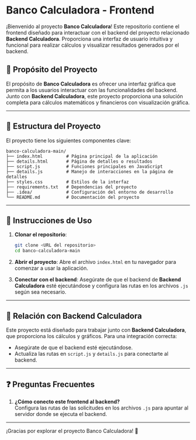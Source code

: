 
# Banco Calculadora - Frontend

¡Bienvenido al proyecto **Banco Calculadora**! Este repositorio contiene el frontend diseñado para interactuar con el backend del proyecto relacionado **Backend Calculadora**. Proporciona una interfaz de usuario intuitiva y funcional para realizar cálculos y visualizar resultados generados por el backend.

## 📖 Propósito del Proyecto

El propósito de **Banco Calculadora** es ofrecer una interfaz gráfica que permita a los usuarios interactuar con las funcionalidades del backend. Junto con **Backend Calculadora**, este proyecto proporciona una solución completa para cálculos matemáticos y financieros con visualización gráfica.

---

## 📂 Estructura del Proyecto

El proyecto tiene los siguientes componentes clave:

```
banco-calculadora-main/
├── index.html         # Página principal de la aplicación
├── details.html       # Página de detalles o resultados
├── script.js          # Funciones principales en JavaScript
├── details.js         # Manejo de interacciones en la página de detalles
├── styles.css         # Estilos de la interfaz
├── requirements.txt   # Dependencias del proyecto
├── .idea/             # Configuración del entorno de desarrollo
└── README.md          # Documentación del proyecto
```

---

## 🚀 Instrucciones de Uso

1. **Clonar el repositorio**:
   ```bash
   git clone <URL del repositorio>
   cd banco-calculadora-main
   ```

2. **Abrir el proyecto**: Abre el archivo `index.html` en tu navegador para comenzar a usar la aplicación.

3. **Conectar con el backend**: Asegúrate de que el backend de **Backend Calculadora** esté ejecutándose y configura las rutas en los archivos `.js` según sea necesario.

---

## 🔗 Relación con Backend Calculadora

Este proyecto está diseñado para trabajar junto con **Backend Calculadora**, que proporciona los cálculos y gráficos. Para una integración correcta:

- Asegúrate de que el backend esté ejecutándose.
- Actualiza las rutas en `script.js` y `details.js` para conectarte al backend.

---

## ❓ Preguntas Frecuentes

1. **¿Cómo conecto este frontend al backend?**  
   Configura las rutas de las solicitudes en los archivos `.js` para apuntar al servidor donde se ejecuta el backend.

---

¡Gracias por explorar el proyecto Banco Calculadora! 🚀
